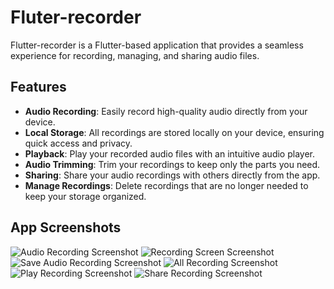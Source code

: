 # Fluter-recorder

Flutter-recorder is a Flutter-based application that provides a seamless experience for recording, managing, and sharing audio files.

## Features

- **Audio Recording**: Easily record high-quality audio directly from your device.
- **Local Storage**: All recordings are stored locally on your device, ensuring quick access and privacy.
- **Playback**: Play your recorded audio files with an intuitive audio player.
- **Audio Trimming**: Trim your recordings to keep only the parts you need.
- **Sharing**: Share your audio recordings with others directly from the app.
- **Manage Recordings**: Delete recordings that are no longer needed to keep your storage organized.

## App Screenshots

![Audio Recording Screenshot](assets/1.jpg)
![Recording Screen Screenshot](assets/3.jpg)
![Save Audio Recording Screenshot](assets/2.jpg)
![All Recording Screenshot](assets/4.jpg)
![Play Recording Screenshot](assets/5.jpg)
![Share Recording Screenshot](assets/6.jpg)
